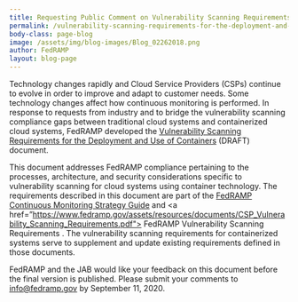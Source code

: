 ```yaml
---
title: Requesting Public Comment on Vulnerability Scanning Requirements for the Deployment and Use of Containers
permalink: /vulnerability-scanning-requirements-for-the-deployment-and-use-of-containers/
body-class: page-blog
image: /assets/img/blog-images/Blog_02262018.png
author: FedRAMP
layout: blog-page
---
```

Technology changes rapidly and Cloud Service Providers (CSPs) continue to evolve in order to improve and adapt to customer needs. Some technology changes affect how continuous monitoring is performed. In response to requests from industry and to bridge the vulnerability scanning compliance gaps between traditional cloud systems and containerized cloud systems, FedRAMP developed the  <a href="https://www.fedramp.gov/assets/resources/documents/DRAFT_FedRAMP_Vulnerbility_Scanning_Requirements_for_the_Development_and_Use_of_Containers.pdf">Vulnerability Scanning Requirements for the Deployment and Use of Containers</a> (DRAFT) document. 

This document addresses FedRAMP compliance pertaining to the processes, architecture, and security considerations specific to vulnerability scanning for cloud systems using container technology. The requirements described in this document are part of the <a href="https://www.fedramp.gov/assets/resources/documents/CSP_Continuous_Monitoring_Performance_Management_Guide.pdf">FedRAMP Continuous Monitoring Strategy Guide</a> and <a href=”https://www.fedramp.gov/assets/resources/documents/CSP_Vulnerability_Scanning_Requirements.pdf"> FedRAMP Vulnerability Scanning Requirements </a>. The vulnerability scanning requirements for containerized systems serve to supplement and update existing requirements defined in those documents.

FedRAMP and the JAB would like your feedback on this document before the final version is published. Please submit your comments to <a href="mailto:info@fedramp.gov">info@fedramp.gov</a> by September 11, 2020. 

